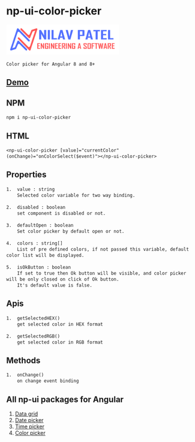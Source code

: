 # np-ui-color-picker

<img src="https://raw.githubusercontent.com/NilavPatel/np-ui-data-grid-package/master/src/assets/images/logo-large.png" width="300" height="80">

````
Color picker for Angular 8 and 8+
````

## [Demo](https://stackblitz.com/edit/np-ui-color-picker)

## NPM
````
npm i np-ui-color-picker
````

## HTML
````
<np-ui-color-picker [value]="currentColor" (onChange)="onColorSelect($event)"></np-ui-color-picker>
````

## Properties
````
1.  value : string
    Selected color variable for two way binding.

2.  disabled : boolean
    set component is disabled or not.

3.  defaultOpen : boolean
    Set color picker by default open or not. 

4.  colors : string[]
    List of pre defined colors, if not passed this variable, default color list will be displayed.

5.  isOkButton : boolean
    If set to true then Ok button will be visible, and color picker will be only closed on click of Ok button. 
    It's default value is false.
````

## Apis
````
1.  getSelectedHEX()
    get selected color in HEX format

2.  getSelectedRGB()
    get selected color in RGB format
````

## Methods
````
1.  onChange()
    on change event binding
````

## All np-ui packages for Angular
1. [Data grid](https://www.npmjs.com/package/np-ui-data-grid)
2. [Date picker](https://www.npmjs.com/package/np-ui-date-picker)
3. [Time picker](https://www.npmjs.com/package/np-ui-time-picker)
4. [Color picker](https://www.npmjs.com/package/np-ui-color-picker)